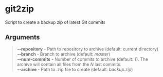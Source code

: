 # git2zip
Script to create a backup zip of latest Git commits

## Arguments
>**--repository** - Path to repository to archive (default: current directory)  
>**--branch** - Branch to archive (default: *master*)  
>**--num-commits** - Number of commits to archive (default: 1). The archive will contain all files from the *N* last commits.  
>**--archive** - Path to .zip file to create (default: *backup.zip*)  
